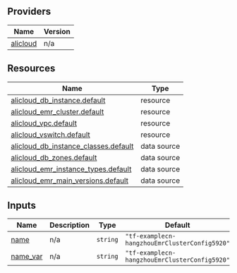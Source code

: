 <!-- BEGIN_TF_DOCS -->
## Providers

| Name | Version |
|------|---------|
| <a name="provider_alicloud"></a> [alicloud](#provider\_alicloud) | n/a |

## Resources

| Name | Type |
|------|------|
| [alicloud_db_instance.default](https://registry.terraform.io/providers/hashicorp/alicloud/latest/docs/resources/db_instance) | resource |
| [alicloud_emr_cluster.default](https://registry.terraform.io/providers/hashicorp/alicloud/latest/docs/resources/emr_cluster) | resource |
| [alicloud_vpc.default](https://registry.terraform.io/providers/hashicorp/alicloud/latest/docs/resources/vpc) | resource |
| [alicloud_vswitch.default](https://registry.terraform.io/providers/hashicorp/alicloud/latest/docs/resources/vswitch) | resource |
| [alicloud_db_instance_classes.default](https://registry.terraform.io/providers/hashicorp/alicloud/latest/docs/data-sources/db_instance_classes) | data source |
| [alicloud_db_zones.default](https://registry.terraform.io/providers/hashicorp/alicloud/latest/docs/data-sources/db_zones) | data source |
| [alicloud_emr_instance_types.default](https://registry.terraform.io/providers/hashicorp/alicloud/latest/docs/data-sources/emr_instance_types) | data source |
| [alicloud_emr_main_versions.default](https://registry.terraform.io/providers/hashicorp/alicloud/latest/docs/data-sources/emr_main_versions) | data source |

## Inputs

| Name | Description | Type | Default | Required |
|------|-------------|------|---------|:--------:|
| <a name="input_name"></a> [name](#input\_name) | n/a | `string` | `"tf-examplecn-hangzhouEmrClusterConfig5920"` | no |
| <a name="input_name_var"></a> [name\_var](#input\_name\_var) | n/a | `string` | `"tf-examplecn-hangzhouEmrClusterConfig5920"` | no |
<!-- END_TF_DOCS -->    